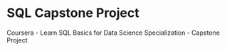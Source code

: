 # SQL Capstone Project

Coursera - Learn SQL Basics for Data Science Specialization - Capstone Project
